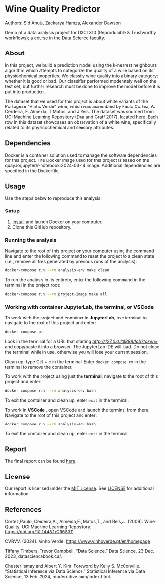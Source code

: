 # Wine Quality Predictor
Authors: Sid Ahuja, Zackarya Hamza, Alexander Dawson

Demo of a data analysis project for DSCI 310 (Reproducible & Trustworthy workflows); a course in the Data Science faculty.

## About
In this project, we build a prediction model using the k-nearest neighbours algorithm which attempts to categorize the quality of a wine based on its' physiochemical properties. We classify wine quality into a binary category: whether it is good or bad. Our classifier performed moderately well on the test set, but further research must be done to improve the model before it is put into production.

The dataset that we used for this project is about white variants of the Portugese "Vinho Verde" wine, which was assembled by Paulo Cortez, A. Cerdeira, F. Almeida, T.Matos, and J.Reis. The dataset was sourced from UCI Machine Learning Repository (Dua and Graff 2017), located [here](https://archive.ics.uci.edu/dataset/186/wine+quality). Each row in this dataset showcases an observation of a white wine, specifically related to its physicochemical and sensory attributes.  

## Dependencies
Docker is a container solution used to manage the software dependencies for this project. The Docker image used for this project is based on the quay.io/jupyter/r-notebook:2024-03-14 image. Additional dependencies are specified in the Dockerfile.

## Usage
Use the steps below to reproduce this analysis.

### Setup
1. [Install](https://www.docker.com/get-started/) and launch Docker on your computer.
2. Clone this GitHub repository.

### Running the analysis
Navigate to the root of this project on your computer using the command line and enter the following command to reset the project to a clean state (i.e., remove all files generated by previous runs of the analysis):

``` bash
docker-compose run --rm analysis-env make clean
```

To run the analysis in its entirety, enter the following command in the terminal in the project root:

``` bash
docker-compose run --rm project-image make all
```

### Working with container JupyterLab, the terminal, or VSCode
To work with the project and container in **JupyterLab**, use terminal to navigate to the root of this project and enter:

``` bash
docker compose up
```

Look in the terminal for a URL that starting *http://127.0.0.1:8888/lab?token=* and copy/paste it into a browser. The JupyterLab IDE will load. Do not close the terminal while in use, otherwise you will lose your current session.

Clean up: type Ctrl + c in the terminal. Enter `docker compose rm` in the terminal to remove the container.

To work with the project using just the **terminal**, navigate to the root of this project and enter:

``` bash
docker compose run --rm analysis-env bash
```

To exit the container and clean up, enter `exit` in the terminal.

To work in **VSCode** , open VSCode and launch the terminal from there. Navigate to the root of this project and enter:


``` bash
docker compose run --rm analysis-env bash
```

To exit the container and clean up, enter `exit` in the terminal.

## Report

The final report can be found
[here](https://github.com/DSCI-310-2024/DSCI-310-Group-18_wine-quality-predictor/blob/main/wine_quality_predictor_report.ipynb).

## License
Our report is licensed under the [MIT License](https://opensource.org/license/MIT). See [LICENSE](https://github.com/DSCI-310-2024/DSCI-310-Group-18_wine-quality-predictor/blob/8fb3e227b92abd07962779aa3e01b77c78fdc9d2/LICENSE) for additional information.

## References
Cortez,Paulo, Cerdeira,A., Almeida,F., Matos,T., and Reis,J.. (2009). Wine Quality. UCI Machine Learning Repository. https://doi.org/10.24432/C56S3T.

CVRVV. (2024). Vinho Verde. https://www.vinhoverde.pt/en/homepage

Tiffany Timbers, Trevor Campbell. “Data Science.” Data Science, 23 Dec. 2023, datasciencebook.ca/. 

Chester Ismay and Albert Y. Kim   Foreword by Kelly S. McConville. “Statistical Inference via Data Science.” Statistical Inference via Data Science, 13 Feb. 2024, moderndive.com/index.html. 

